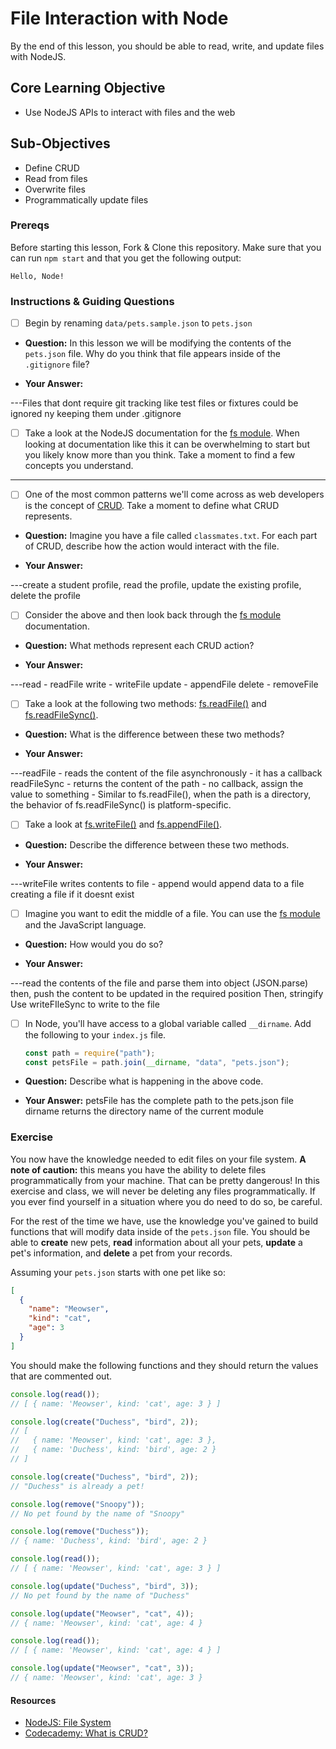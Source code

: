 # File Interaction with Node

By the end of this lesson, you should be able to read, write, and update files with NodeJS.

## Core Learning Objective

- Use NodeJS APIs to interact with files and the web

## Sub-Objectives

- Define CRUD
- Read from files
- Overwrite files
- Programmatically update files

### Prereqs

Before starting this lesson, Fork & Clone this repository. Make sure that you can run `npm start` and that you get the following output:

```
Hello, Node!
```

### Instructions & Guiding Questions

- [ ] Begin by renaming `data/pets.sample.json` to `pets.json`

* **Question:** In this lesson we will be modifying the contents of the `pets.json` file. Why do you think that file appears inside of the `.gitignore` file?

* **Your Answer:**

---Files that dont require git tracking like test files or fixtures could be ignored ny keeping them under .gitignore

- [ ] Take a look at the NodeJS documentation for the [fs module](https://nodejs.org/api/fs.html). When looking at documentation like this it can be overwhelming to start but you likely know more than you think. Take a moment to find a few concepts you understand.

---

- [ ] One of the most common patterns we'll come across as web developers is the concept of [CRUD](https://www.codecademy.com/articles/what-is-crud). Take a moment to define what CRUD represents.

* **Question:** Imagine you have a file called `classmates.txt`. For each part of CRUD, describe how the action would interact with the file.

* **Your Answer:**

---create a student profile, read the profile, update the existing profile, delete the profile

- [ ] Consider the above and then look back through the [fs module](https://nodejs.org/api/fs.html) documentation.

* **Question:** What methods represent each CRUD action?

* **Your Answer:**

---read - readFile
write - writeFile
update - appendFile
delete - removeFile

- [ ] Take a look at the following two methods: [fs.readFile()](https://nodejs.org/api/fs.html#fs_fs_readfile_path_options_callback) and [fs.readFileSync()](https://nodejs.org/api/fs.html#fs_fs_readfilesync_path_options).

* **Question:** What is the difference between these two methods?

* **Your Answer:**

---readFile - reads the content of the file asynchronously - it has a callback
readFileSync - returns the content of the path - no callback, assign the value to something - Similar to fs.readFile(), when the path is a directory, the behavior of fs.readFileSync() is platform-specific.

- [ ] Take a look at [fs.writeFile()](https://nodejs.org/api/fs.html#fs_fs_writefile_file_data_options_callback) and [fs.appendFile()](https://nodejs.org/api/fs.html#fs_fs_appendfile_path_data_options_callback).

* **Question:** Describe the difference between these two methods.

* **Your Answer:**

---writeFile writes contents to file - append would append data to a file creating a file if it doesnt exist

- [ ] Imagine you want to edit the middle of a file. You can use the [fs module](https://nodejs.org/api/fs.html) and the JavaScript language.

* **Question:** How would you do so?

* **Your Answer:**

---read the contents of the file and parse them into object (JSON.parse)
then, push the content to be updated in the required position
Then, stringify
Use writeFIleSync to write to the file

- [ ] In Node, you'll have access to a global variable called `__dirname`. Add the following to your `index.js` file.
  ```js
  const path = require("path");
  const petsFile = path.join(__dirname, "data", "pets.json");
  ```

* **Question:** Describe what is happening in the above code.

* **Your Answer:**
  petsFile has the complete path to the pets.json file
  dirname returns the directory name of the current module

### Exercise

You now have the knowledge needed to edit files on your file system. **A note of caution:** this means you have the ability to delete files programmatically from your machine. That can be pretty dangerous! In this exercise and class, we will never be deleting any files programmatically. If you ever find yourself in a situation where you do need to do so, be careful.

For the rest of the time we have, use the knowledge you've gained to build functions that will modify data inside of the `pets.json` file. You should be able to **create** new pets, **read** information about all your pets, **update** a pet's information, and **delete** a pet from your records.

Assuming your `pets.json` starts with one pet like so:

```json
[
  {
    "name": "Meowser",
    "kind": "cat",
    "age": 3
  }
]
```

You should make the following functions and they should return the values that are commented out.

```js
console.log(read());
// [ { name: 'Meowser', kind: 'cat', age: 3 } ]

console.log(create("Duchess", "bird", 2));
// [
//   { name: 'Meowser', kind: 'cat', age: 3 },
//   { name: 'Duchess', kind: 'bird', age: 2 }
// ]

console.log(create("Duchess", "bird", 2));
// "Duchess" is already a pet!

console.log(remove("Snoopy"));
// No pet found by the name of "Snoopy"

console.log(remove("Duchess"));
// { name: 'Duchess', kind: 'bird', age: 2 }

console.log(read());
// [ { name: 'Meowser', kind: 'cat', age: 3 } ]

console.log(update("Duchess", "bird", 3));
// No pet found by the name of "Duchess"

console.log(update("Meowser", "cat", 4));
// { name: 'Meowser', kind: 'cat', age: 4 }

console.log(read());
// [ { name: 'Meowser', kind: 'cat', age: 4 } ]

console.log(update("Meowser", "cat", 3));
// { name: 'Meowser', kind: 'cat', age: 3 }
```

#### Resources

- [NodeJS: File System](https://nodejs.org/api/fs.html)
- [Codecademy: What is CRUD?](https://www.codecademy.com/articles/what-is-crud)
